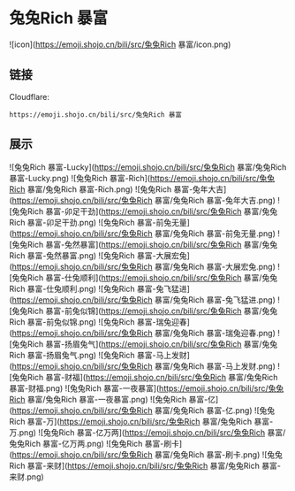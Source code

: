 # 兔兔Rich 暴富
![icon](https://emoji.shojo.cn/bili/src/兔兔Rich 暴富/icon.png)
## 链接
Cloudflare:
```
https://emoji.shojo.cn/bili/src/兔兔Rich 暴富
```
## 展示
![兔兔Rich 暴富-Lucky](https://emoji.shojo.cn/bili/src/兔兔Rich 暴富/兔兔Rich 暴富-Lucky.png)
![兔兔Rich 暴富-Rich](https://emoji.shojo.cn/bili/src/兔兔Rich 暴富/兔兔Rich 暴富-Rich.png)
![兔兔Rich 暴富-兔年大吉](https://emoji.shojo.cn/bili/src/兔兔Rich 暴富/兔兔Rich 暴富-兔年大吉.png)
![兔兔Rich 暴富-卯足干劲](https://emoji.shojo.cn/bili/src/兔兔Rich 暴富/兔兔Rich 暴富-卯足干劲.png)
![兔兔Rich 暴富-前兔无量](https://emoji.shojo.cn/bili/src/兔兔Rich 暴富/兔兔Rich 暴富-前兔无量.png)
![兔兔Rich 暴富-兔然暴富](https://emoji.shojo.cn/bili/src/兔兔Rich 暴富/兔兔Rich 暴富-兔然暴富.png)
![兔兔Rich 暴富-大展宏兔](https://emoji.shojo.cn/bili/src/兔兔Rich 暴富/兔兔Rich 暴富-大展宏兔.png)
![兔兔Rich 暴富-仕兔顺利](https://emoji.shojo.cn/bili/src/兔兔Rich 暴富/兔兔Rich 暴富-仕兔顺利.png)
![兔兔Rich 暴富-兔飞猛进](https://emoji.shojo.cn/bili/src/兔兔Rich 暴富/兔兔Rich 暴富-兔飞猛进.png)
![兔兔Rich 暴富-前兔似锦](https://emoji.shojo.cn/bili/src/兔兔Rich 暴富/兔兔Rich 暴富-前兔似锦.png)
![兔兔Rich 暴富-瑞兔迎春](https://emoji.shojo.cn/bili/src/兔兔Rich 暴富/兔兔Rich 暴富-瑞兔迎春.png)
![兔兔Rich 暴富-扬眉兔气](https://emoji.shojo.cn/bili/src/兔兔Rich 暴富/兔兔Rich 暴富-扬眉兔气.png)
![兔兔Rich 暴富-马上发财](https://emoji.shojo.cn/bili/src/兔兔Rich 暴富/兔兔Rich 暴富-马上发财.png)
![兔兔Rich 暴富-财福](https://emoji.shojo.cn/bili/src/兔兔Rich 暴富/兔兔Rich 暴富-财福.png)
![兔兔Rich 暴富-一夜暴富](https://emoji.shojo.cn/bili/src/兔兔Rich 暴富/兔兔Rich 暴富-一夜暴富.png)
![兔兔Rich 暴富-亿](https://emoji.shojo.cn/bili/src/兔兔Rich 暴富/兔兔Rich 暴富-亿.png)
![兔兔Rich 暴富-万](https://emoji.shojo.cn/bili/src/兔兔Rich 暴富/兔兔Rich 暴富-万.png)
![兔兔Rich 暴富-亿万两](https://emoji.shojo.cn/bili/src/兔兔Rich 暴富/兔兔Rich 暴富-亿万两.png)
![兔兔Rich 暴富-刷卡](https://emoji.shojo.cn/bili/src/兔兔Rich 暴富/兔兔Rich 暴富-刷卡.png)
![兔兔Rich 暴富-来财](https://emoji.shojo.cn/bili/src/兔兔Rich 暴富/兔兔Rich 暴富-来财.png)
